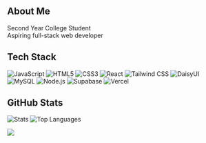 ## About Me
Second Year College Student
<br>
Aspiring full-stack web developer

## Tech Stack
![JavaScript](https://img.shields.io/badge/JavaScript-F7DF1E?style=flat&logo=javascript&logoColor=000000)
![HTML5](https://img.shields.io/badge/HTML5-E34F26?style=flat&logo=html5&logoColor=ffffff)
![CSS3](https://img.shields.io/badge/CSS3-1572B6?style=flat&logo=css3&logoColor=ffffff)
![React](https://img.shields.io/badge/React-20232A?style=flat&logo=react&logoColor=61DAFB)
![Tailwind CSS](https://img.shields.io/badge/Tailwind_CSS-38B2AC?style=flat&logo=tailwind-css&logoColor=ffffff)
![DaisyUI](https://img.shields.io/badge/DaisyUI-FFCF00?style=flat&logo=daisyui&logoColor=000000)
![MySQL](https://img.shields.io/badge/MySQL-4479A1?style=flat&logo=mysql&logoColor=ffffff)
![Node.js](https://img.shields.io/badge/Node.js-339933?style=flat&logo=node.js&logoColor=ffffff)
![Supabase](https://img.shields.io/badge/Supabase-3ECF8E?style=flat&logo=supabase&logoColor=ffffff)
![Vercel](https://img.shields.io/badge/Vercel-000000?style=flat&logo=vercel&logoColor=ffffff)

## GitHub Stats
![Stats](https://github-readme-stats.vercel.app/api?username=MarkMallari16&show_icons=true&hide_border=true&title_color=000000&text_color=000000&icon_color=000000&bg_color=ffffff)
![Top Languages](https://github-readme-stats.vercel.app/api/top-langs/?username=MarkMallari16&layout=compact&hide_border=true&title_color=000000&text_color=000000&bg_color=ffffff)

[![](https://visitcount.itsvg.in/api?id=MarkMallari16&icon=0&color=000000)](https://visitcount.itsvg.in)
